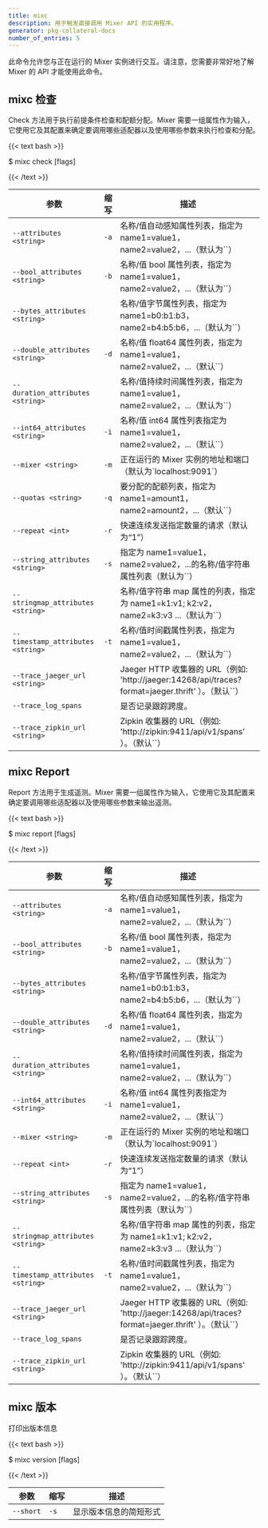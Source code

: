 ```yaml
---
title: mixc
description: 用于触发直接调用 Mixer API 的实用程序。
generator: pkg-collateral-docs
number_of_entries: 5
---
```


此命令允许您与正在运行的 Mixer 实例进行交互。请注意，您需要非常好地了解 Mixer 的 API 才能使用此命令。

## mixc 检查

Check 方法用于执行前提条件检查和配额分配。Mixer 需要一组属性作为输入，它使用它及其配置来确定要调用哪些适配器以及使用哪些参数来执行检查和分配。

{{< text bash >}}

$ mixc check [flags]

{{< /text >}}

| 参数 | 缩写 | 描述 |
| --- | --- | --- |
| `--attributes <string>` | `-a` | 名称/值自动感知属性列表，指定为 name1=value1，name2=value2，...（默认为\`\`） |
| `--bool_attributes <string>` | `-b` | 名称/值 bool 属性列表，指定为 name1=value1，name2=value2，...（默认为\`\`） |
| `--bytes_attributes <string>` |  | 名称/值字节属性列表，指定为 name1=b0:b1:b3，name2=b4:b5:b6，...（默认为\`\`） |
| `--double_attributes <string>` | `-d` | 名称/值 float64 属性列表，指定为 name1=value1，name2=value2，...（默认\`\`） |
| `--duration_attributes <string>` |  | 名称/值持续时间属性列表，指定为 name1=value1，name2=value2，...（默认为\`\`） |
| `--int64_attributes <string>` | `-i` | 名称/值 int64 属性列表指定为 name1=value1，name2=value2，...（默认\`\`） |
| `--mixer <string>` | `-m` | 正在运行的 Mixer 实例的地址和端口（默认为\`localhost:9091\`） |
| `--quotas <string>` | `-q` | 要分配的配额列表，指定为 name1=amount1，name2=amount2，...（默认\`\`） |
| `--repeat <int>` | `-r` | 快速连续发送指定数量的请求（默认为“1”） |
| `--string_attributes <string>` | `-s` | 指定为 name1=value1，name2=value2，...的名称/值字符串属性列表（默认为\`\`） |
| `--stringmap_attributes <string>` |  | 名称/值字符串 map 属性的列表，指定为 name1=k1:v1; k2:v2，name2=k3:v3 ...（默认为\`\`） |
| `--timestamp_attributes <string>` | `-t` | 名称/值时间戳属性列表，指定为 name1=value1，name2=value2，...（默认为\`\`） |
| `--trace_jaeger_url <string>` |  | Jaeger HTTP 收集器的 URL（例如: 'http://jaeger:14268/api/traces?format=jaeger.thrift' ）。（默认\`\`） |
| `--trace_log_spans` |  | 是否记录跟踪跨度。|
| `--trace_zipkin_url <string>` |  | Zipkin 收集器的 URL（例如: 'http://zipkin:9411/api/v1/spans' ）。（默认\`\`） |

## mixc Report

Report 方法用于生成遥测。Mixer 需要一组属性作为输入，它使用它及其配置来确定要调用哪些适配器以及使用哪些参数来输出遥测。

{{< text bash >}}

$ mixc report [flags]

{{< /text >}}

| 参数 | 缩写 | 描述 |
| --- | --- | --- |
| `--attributes <string>` | `-a` | 名称/值自动感知属性列表，指定为 name1=value1，name2=value2，...（默认为\`\`） |
| `--bool_attributes <string>` | `-b` | 名称/值 bool 属性列表，指定为 name1=value1，name2=value2，...（默认为\`\`） |
| `--bytes_attributes <string>` |  | 名称/值字节属性列表，指定为 name1=b0:b1:b3，name2=b4:b5:b6，...（默认为\`\`） |
| `--double_attributes <string>` | `-d` | 名称/值 float64 属性列表，指定为 name1=value1，name2=value2，...（默认\`\`） |
| `--duration_attributes <string>` |  | 名称/值持续时间属性列表，指定为 name1=value1，name2=value2，...（默认为\`\`） |
| `--int64_attributes <string>` | `-i` | 名称/值 int64 属性列表指定为 name1=value1，name2=value2，...（默认\`\`） |
| `--mixer <string>` | `-m` | 正在运行的 Mixer 实例的地址和端口（默认为\`localhost:9091\`） |
| `--repeat <int>` | `-r` | 快速连续发送指定数量的请求（默认为“1”） |
| `--string_attributes <string>` | `-s` | 指定为 name1=value1，name2=value2，...的名称/值字符串属性列表（默认为\`\`） |
| `--stringmap_attributes <string>` |  | 名称/值字符串 map 属性的列表，指定为 name1=k1:v1; k2:v2，name2=k3:v3 ...（默认为\`\`） |
| `--timestamp_attributes <string>` | `-t` | 名称/值时间戳属性列表，指定为 name1=value1，name2=value2，...（默认为\`\`） |
| `--trace_jaeger_url <string>` |  | Jaeger HTTP 收集器的 URL（例如: 'http://jaeger:14268/api/traces?format=jaeger.thrift' ）。（默认\`\`） |
| `--trace_log_spans` |  | 是否记录跟踪跨度。|
| `--trace_zipkin_url <string>` |  | Zipkin 收集器的 URL（例如: 'http://zipkin:9411/api/v1/spans' ）。（默认\`\`） |

## mixc 版本

打印出版本信息

{{< text bash >}}

$ mixc version [flags]

{{< /text >}}

| 参数 | 缩写 | 描述 |
| --- | --- | --- |
| `--short` | `-s` | 显示版本信息的简短形式 |